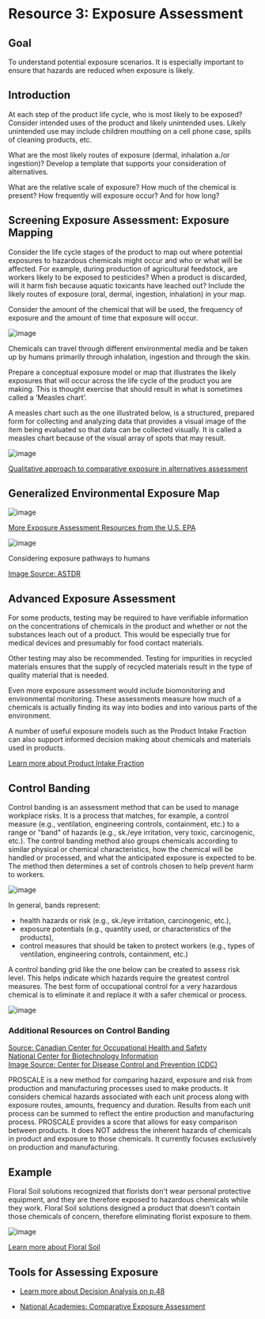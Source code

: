 
# Resource 3: Exposure Assessment

## Goal
To understand potential exposure scenarios. It is especially important to ensure that hazards are reduced when exposure is likely.

## Introduction

At each step of the product life cycle, who is most likely to be exposed? Consider intended uses of the product and likely unintended uses. Likely unintended use may include children mouthing on a cell phone case, spills of cleaning products, etc.

What are the most likely routes of exposure (dermal, inhalation a./or ingestion)? Develop a template that supports your consideration of alternatives.

What are the relative scale of exposure? How much of the chemical is present? How frequently will exposure occur? And for how long?

## Screening Exposure Assessment: Exposure Mapping
Consider the life cycle stages of the product to map out where potential exposures to hazardous chemicals might occur and who or what will be affected. For example, during production of agricultural feedstock, are workers likely to be exposed to pesticides? When a product is discarded, will it harm fish because aquatic toxicants have leached out? Include the likely routes of exposure (oral, dermal, ingestion, inhalation) in your map.

Consider the amount of the chemical that will be used, the frequency of exposure and the amount of time that exposure will occur.

![image](./assets/tool-exposure-assessment/exposure-map-humans.png)

Chemicals can travel through different environmental media and be taken up by humans primarily through inhalation, ingestion and through the skin.

Prepare a conceptual exposure model or map that illustrates the likely exposures that will occur across the life cycle of the product you are making. This is thought exercise that should result in what is sometimes called a ‘Measles chart’.

A measles chart such as the one illustrated below, is a structured, prepared form for collecting and analyzing data that provides a visual image of the item being evaluated so that data can be collected visually. It is called a measles chart because of the visual array of spots that may result.

![image](./assets/tool-exposure-assessment/measles-chart.png)

[Qualitative approach to comparative exposure in alternatives assessment](http://setac.onlinelibrary.wiley.com/doi/full/10.1002/ieam.4070)


## Generalized Environmental Exposure Map

![image](./assets/tool-exposure-assessment/environmental-exposure-map.png)

[More Exposure Assessment Resources from the U.S. EPA](http://www.epa.gov/expobox/exposure-assessment-tools-approaches-indirect-estimation-scenario-evaluation)

![image](./assets/tool-exposure-assessment/exposure-pathways.png)

Considering exposure pathways to humans

[Image Source: ASTDR](http://www.atsdr.cdc.gov/sites/springvalley/newsletter_0202.html)


## Advanced Exposure Assessment
For some products, testing may be required to have verifiable information on the concentrations of chemicals in the product and whether or not the substances leach out of a product. This would be especially true for medical devices and presumably for food contact materials.

Other testing may also be recommended. Testing for impurities in recycled materials ensures that the supply of recycled materials result in the type of quality material that is needed.

Even more exposure assessment would include biomonitoring and environmental monitoring. These assessments measure how much of a chemicals is actually finding its way into bodies and into various parts of the environment.

A number of useful exposure models such as the Product Intake Fraction can also support informed decision making about chemicals and materials used in products.

[Learn more about Product Intake Fraction](http://pubs.acs.org/doi/abs/10.1021/acs.est.5b01083)

## Control Banding
Control banding is an assessment method that can be used to manage workplace risks. It is a process that matches, for example, a control measure (e.g., ventilation, engineering controls, containment, etc.) to a range or "band" of hazards (e.g., sk./eye irritation, very toxic, carcinogenic, etc.). The control banding method also groups chemicals according to similar physical or chemical characteristics, how the chemical will be handled or processed, and what the anticipated exposure is expected to be. The method then determines a set of controls chosen to help prevent harm to workers.

![image](./assets/tool-exposure-assessment/economy-society-environment.png)

In general, bands represent:
- health hazards or risk (e.g., sk./eye irritation, carcinogenic, etc.),
- exposure potentials (e.g., quantity used, or characteristics of the products),
- control measures that should be taken to protect workers (e.g., types of ventilation, engineering controls, containment, etc.)

A control banding grid like the one below can be created to assess risk level. This helps indicate which hazards require the greatest control measures. The best form of occupational control for a very hazardous chemical is to eliminate it and replace it with a safer chemical or process. 

![image](./assets/tool-exposure-assessment/severity-score.png)

### Additional Resources on Control Banding 
[Source: Canadian Center for Occupational Health and Safety](http://www.ccohs.ca/oshanswers/chemicals/control_banding.html)<br>
[National Center for Biotechnology Information](http://www.ncbi.nlm.nih.gov/pmc/articles/PMC5146680/)<br>
[Image Source: Center for Disease Control and Prevention (CDC)](http://stacks.cdc.gov/view/cdc/10943)

PROSCALE is a new method for comparing hazard, exposure and risk from production and manufacturing processes used to make products. It considers chemical hazards associated with each unit process along with exposure routes, amounts, frequency and duration. Results from each unit process can be summed to reflect the entire production and manufacturing process. PROSCALE provides a score that allows for easy comparison between products. It does NOT address the inherent hazards of chemicals in product and exposure to those chemicals. It currently focuses exclusively on production and manufacturing. 

## Example
Floral Soil solutions recognized that florists don't wear personal protective equipment, and they are therefore exposed to hazardous chemicals while they work. Floral Soil solutions designed a product that doesn't contain those chemicals of concern, therefore eliminating florist exposure to them.

![image](./assets/tool-exposure-assessment/floral-foam.png)

[Learn more about Floral Soil](http://www.floralsoilsolutions.com/)


## Tools for Assessing Exposure
* [Learn more about Decision Analysis on p.48](http:/theic2.org/article/download-pdf/file_name/IC2_AA_Guide_Version_1.1.pdf)

* [National Academies: Comparative Exposure Assessment](http://www.nap.edu/read/18872/chapter/8)
